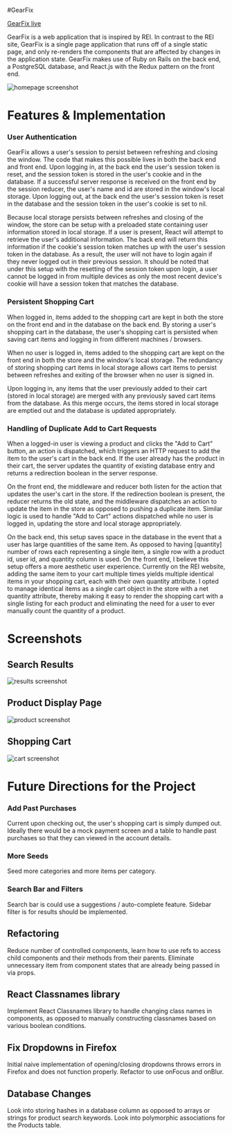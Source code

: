 #GearFix

[GearFix live][heroku]

[heroku]: www.gearfix.tech

GearFix is a web application that is inspired by REI. In contrast to the REI site, GearFix is a single page application that runs off of a single static page, and only re-renders the components that are affected by changes in the application state.  GearFix makes use of Ruby on Rails on the back end, a PostgreSQL database, and React.js with the Redux pattern on the front end.  

![homepage screenshot](docs/screenshots/gearfix-homepage.png)


# Features & Implementation

### User Authentication
GearFix allows a user's session to persist between refreshing and closing the window.  The code that makes this possible lives in both the back end and front end.  Upon logging in, at the back end the user's session token is reset, and the session token is stored in the user's cookie and in the database. If a successful server response is received on the front end by the session reducer, the user's name and id are stored in the window's local storage.  Upon logging out, at the back end the user's session token is reset in the database and the session token in the user's cookie is set to nil.

Because local storage persists between refreshes and closing of the window, the store can be setup with a preloaded state containing user information stored in local storage.  If a user is present, React will attempt to retrieve the user's additional information.  The back end will return this information if the cookie's session token matches up with the user's session token in the database.  As a result, the user will not have to login again if they never logged out in their previous session.  It should be noted that under this setup with the resetting of the session token upon login, a user cannot be logged in from multiple devices as only the most recent device's cookie will have a session token that matches the database.

### Persistent Shopping Cart

When logged in, items added to the shopping cart are kept in both the store on the front end and in the database on the back end.  By storing a user's shopping cart in the database, the user's shopping cart is persisted when saving cart items and logging in from different machines / browsers.  

When no user is logged in, items added to the shopping cart are kept on the front end in both the store and the window's local storage.  The redundancy of storing shopping cart items in local storage allows cart items to persist between refreshes and exiting of the browser when no user is signed in.  

Upon logging in, any items that the user previously added to their cart (stored in local storage) are merged with any previously saved cart items from the database.  As this merge occurs, the items stored in local storage are emptied out and the database is updated appropriately.

### Handling of Duplicate Add to Cart Requests

When a logged-in user is viewing a product and clicks the "Add to Cart" button, an action is dispatched, which triggers an HTTP request to add the item to the user's cart in the back end.  If the user already has the product in their cart,
the server updates the quantity of existing database entry and returns a redirection boolean in the server response.

On the front end, the middleware and reducer both listen for the action that updates the user's cart in the store. If the redirection boolean is present, the reducer returns the old state, and the middleware dispatches an action to update the item in the store as opposed to pushing a duplicate item. Similar logic is used to handle "Add to Cart" actions dispatched while no user is logged in, updating the store and local storage appropriately.

On the back end, this setup saves space in the database in the event that a user has large quantities of the same item.  As opposed to having [quantity] number of rows each representing a single item, a single row with a product id, user id, and quantity column is used.  On the front end, I believe this setup offers a more aesthetic user experience.  Currently on the REI website, adding the same item to your cart multiple times yields multiple identical items in your shopping cart, each with their own quantity attribute.  I opted to manage identical items as a single cart object in the store with a net quantity attribute, thereby making it easy to render the shopping cart with a single listing for each product and eliminating the need for a user to ever manually count the quantity of a product.

# Screenshots

## Search Results
![results screenshot](docs/screenshots/gearfix-results.png)


## Product Display Page
![product screenshot](docs/screenshots/gearfix-product.png)


## Shopping Cart
![cart screenshot](docs/screenshots/gearfix-shopping-cart.png)


# Future Directions for the Project

### Add Past Purchases
Current upon checking out, the user's shopping cart is simply dumped out. Ideally there would be a mock payment screen and a table to handle past purchases so that they can viewed in the account details.

### More Seeds
Seed more categories and more items per category.

### Search Bar and Filters
Search bar is could use a suggestions / auto-complete feature.  Sidebar filter is for results should be implemented.

## Refactoring
Reduce number of controlled components, learn how to use refs to access child components and their methods from their parents.  Eliminate unnecessary item from component states that are already being passed in via props.

## React Classnames library
Implement React Classnames library to handle changing class names in components, as opposed to manually constructing classnames based on various boolean conditions.

## Fix Dropdowns in Firefox
Initial naive implementation of opening/closing dropdowns throws errors in Firefox and does not function properly.  Refactor to use onFocus and onBlur.

## Database Changes
Look into storing hashes in a database column as opposed to arrays or strings for product search keywords.  Look into polymorphic associations for the Products table.
